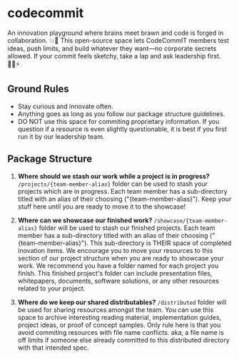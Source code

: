 # codecommit
An innovation playground where brains meet brawn and code is forged in collaboration. 💥🧠 This open-source space lets CodeCommIT members test ideas, push limits, and build whatever they want—no corporate secrets allowed. If your commit feels sketchy, take a lap and ask leadership first. 🏋️‍♂️⚡

## Ground Rules
- Stay curious and innovate often.
- Anything goes as long as you follow our package structure guidelines.
- DO NOT use this space for commiting proprietary information.  If you question if a resource is even slightly questionable, it is best if you first run it by our leadership team.

## Package Structure

1. **Where should we stash our work while a project is in progress?**
`/projects/{team-member-alias}` folder can be used to stash your projects which are in progress.  Each team member has a sub-directory titled with an alias of their choosing ("{team-member-alias}").  Keep your stuff here until you are ready to move it to the showcase!

2. **Where can we showcase our finished work?**
`/showcase/{team-member-alias}` folder will be used to stash our finished projects.  Each team member has a sub-directory titled with an alias of their choosing ("{team-member-alias}").  This sub-directory is THEIR space of completed inovation items.  We encourage you to move your resources to this section of our project structure when you are ready to showcase your work.  We recommend you have a folder named for each project you finish.  This finished project's folder can include presentation files, whitepapers, documents, software solutions, or any other resources related to your project.

3. **Where do we keep our shared distributables?**
`/distributed` folder will be used for sharing resources amongst the team.
You can use this space to archive interesting reading material, implementation guides, project ideas, or proof of concept samples.  Only rule here is that you avoid commiting resources with file name conflicts.
aka, a file name is off limits if someone else already committed to this distributed directory with that intended spec.





